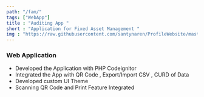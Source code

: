 ```yaml
---
path: "/fam/"
tags: ["WebApp"]
title : "Auditing App "
short : "Application for Fixed Asset Management "
img : "https://raw.githubusercontent.com/santynaren/ProfileWebsite/master/fam.png"
---
```


### Web Application #

* Developed the Application with PHP Codeignitor
* Integrated the App with QR Code , Export/Import CSV , CURD of Data
* Developed custom UI Theme
* Scanning QR Code and Print Feature Integrated